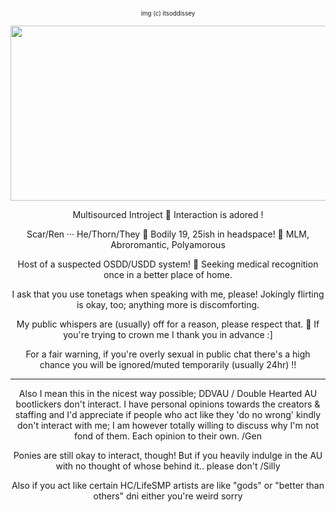 <p align="center"><sub><sup>img (c) itsoddissey</sub></sup>
<p align="center"><img src="https://files.catbox.moe/yewmby.png" width="700" height="280">
  

<p align="center"> Multisourced Introject 🌲 Interaction is adored !
<p align="center"> Scar/Ren ··· He/Thorn/They 🍯 Bodily 19, 25ish in headspace! 🌾 MLM, Abroromantic, Polyamorous
<p align="center"> Host of a suspected OSDD/USDD system! 🌻 Seeking medical recognition once in a better place of home.
<p align="center"> I ask that you use tonetags when speaking with me, please! Jokingly flirting is okay, too; anything more is discomforting.
<p align="center"> My public whispers are (usually) off for a reason, please respect that. 💚 If you're trying to crown me I thank you in advance :]
<p align="center"> For a fair warning, if you're overly sexual in public chat there's a high chance you will be ignored/muted temporarily (usually 24hr) !!

---

<p align="center"> Also I mean this in the nicest way possible; DDVAU / Double Hearted AU bootlickers don't interact. I have personal opinions towards the creators & staffing and I'd appreciate if people who act like they 'do no wrong' kindly don't interact with me; I am  however totally willing to discuss why I'm not fond of them. Each opinion to their own. /Gen
<p align="center"> Ponies are still okay to interact, though! But if you heavily indulge in the AU with no thought of whose behind it.. please don't /Silly
<p align="center"> Also if you act like certain HC/LifeSMP artists are like "gods" or "better than others" dni either you're weird sorry
